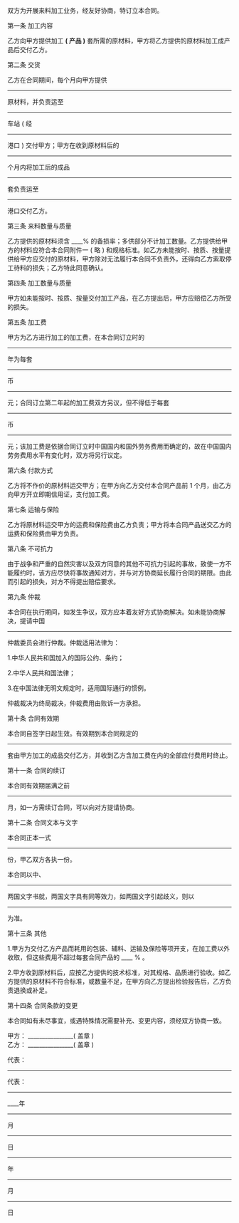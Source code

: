 
 





双方为开展来料加工业务，经友好协商，特订立本合同。




第一条 加工内容




乙方向甲方提供加工
________(
产品
)________
套所需的原材料，甲方将乙方提供的原材料加工成产品后交付乙方。




第二条 交货




乙方在合同期间，每个月向甲方提供
________
原材料，并负责运至
________
车站
(
经
________
港口
)
交付甲方；甲方在收到原材料后的
________
个月内将加工后的成品
________
套负责运至
________
港口交付乙方。




第三条 来料数量与质量




乙方提供的原材料须含
____%
的备损率；多供部分不计加工数量。乙方提供给甲方的材料应符合本合同附件一
(
略
) 
和规格标准。如乙方未能按时、按质、按量提供给甲方应交付的原材料，甲方除对无法履行本合同不负责外，还得向乙方索取停工待料的损失；乙方特此同意确认。




第四条 加工数量与质量




甲方如未能按时、按质、按量交付加工产品，在乙方提出后，甲方应赔偿乙方所受的损失。




第五条 加工费




甲方为乙方进行加工的加工费，在本合同订立时的
________
年为每套
________
币
________
元；合同订立第二年起的加工费双方另议，但不得低于每套
____ 
币
____ 
元；该加工费是依据合同订立时中国国内和国外劳务费用而确定的，故在中国国内劳务费用水平有变化时，双方将另行议定。




第六条 付款方式




乙方将不作价的原材料运交甲方；在甲方向乙方交付本合同产品前
1
个月，由乙方向甲方开立即期信用证，支付加工费。




第七条 运输与保险




乙方将原材料运交甲方的运费和保险费由乙方负责；甲方将本合同产品送交乙方的运费和保险费由甲方负责。




第八条 不可抗力




由于战争和严重的自然灾害以及双方同意的其他不可抗力引起的事故，致使一方不能履约时，该方应尽快将事故通知对方，并与对方协商延长履行合同的期限。由此而引起的损失，对方不得提出赔偿要求。




第九条 仲裁




本合同在执行期间，如发生争议，双方应本着友好方式协商解决。如未能协商解决，提请中国
________
仲裁委员会进行仲裁。仲裁适用法律为：




1.中华人民共和国加入的国际公约、条约；




2.中华人民共和国法律；




3.在中国法律无明文规定时，适用国际通行的惯例。




仲裁裁决为终局裁决，仲裁费用由败诉一方承担。




第十条 合同有效期




本合同自签字日起生效。有效期到本合同规定的
________
套由甲方加工的成品交付乙方，并收到乙方含加工费在内的全部应付费用时终止。




第十一条 合同的续订




本合同有效期届满之前
________
月，如一方需续订合同，可以向对方提请协商。




第十二条 合同文本与文字




本合同正本一式
____ 
份，甲乙双方各执一份。




本合同以中、
____
两国文字书就，两国文字具有同等效力，如两国文字引起歧义，则以
___
为准。




第十三条 其他




1.甲方为交付乙方产品而耗用的包装、辅料、运输及保险等项开支，在加工费以外收取，但这些费用不超过每套合同产品的
____ %
。




2.甲方收到原材料后，应按乙方提供的技术标准，对其规格、品质进行验收。如乙方提供的原材料不符合标准，或数量不足，在甲方向乙方提出检验报告后，乙方负责退换或补足。




第十四条 合同条款的变更




本合同如有未尽事宜，或遇特殊情况需要补充、变更内容，须经双方协商一致。




甲方：
________________(
盖章
)  
乙方：
________________(
盖章
)





代表：
________________            
代表：
________________





____年
____
月
____
日          
____
年
____
月
____
日

 


 

 
 
 
 
 
  


  
 

  


  


  
 
 
 
 


